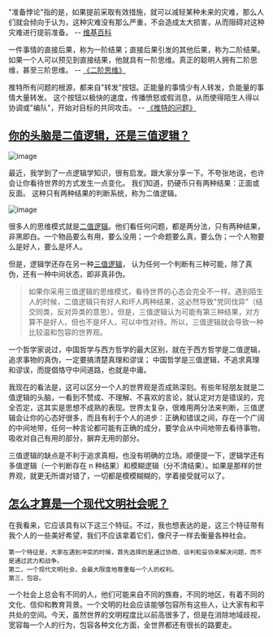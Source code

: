 "准备悖论"指的是，如果提前采取有效措施，就可以减轻某种未来的灾难，那么人们就会倾向于认为，这种灾难没有那么严重，不会造成太大损害，从而阻碍对这种灾难进行提前准备。
-- [维基百科](https://en.wikipedia.org/wiki/Preparedness_paradox)

一件事情的直接后果，称为一阶结果；直接后果引发的其他后果，称为二阶结果。
如果一个人可以预见到直接结果，他就具有一阶思维。真正的聪明人拥有二阶思维，甚至三阶思维。
-- [《二阶思维》](https://fs.blog/second-order-thinking/)

推特所有问题的根源，都来自"转发"按钮。正能量的事情少有人转发，负能量的事情大量转发。
这个按钮以极快的速度，传播愤怒或假消息，从而使得陌生人得以协调或"编队"，开始对目标的共同攻击。
-- [《推特的问题》](https://noahpinion.substack.com/p/twitters-problems-a-roundup)

## [你的头脑是二值逻辑，还是三值逻辑？](https://www.ruanyifeng.com/blog/2020/10/weekly-issue-131.html)

![image](https://user-images.githubusercontent.com/117549124/200160620-db6ab505-bb9a-4210-a910-9bb5d352ddc2.png)

最近，我学到了一点逻辑学知识，很有启发。跟大家分享一下。不夸张地说，也许会让你看待世界的方式发生一点变化。
我们知道，扔硬币只有两种结果：正面或反面。 这种只有两种结果的判断系统，称为二值逻辑。

![image](https://user-images.githubusercontent.com/117549124/200160619-e12ffe1f-867a-4e06-9712-45d132f8835f.png)

很多人的思维模式就是[二值逻辑](https://baike.baidu.com/item/二值逻辑)。他们看任何问题，都是两分法，只有两种结果，非黑即白。一个物品要么有用，要么没用；一个命题要么真，要么伪；一个人物要么是好人，要么是坏人。

但是，逻辑学还存在另一种[三值逻辑](https://baike.baidu.com/item/三值逻辑关系)， 认为任何一个判断有三种可能，除了真伪，还有一种中间状态，即非真非伪。

> 如果你采用三值逻辑的思维模式，看待世界的心态会完全不一样。遇到陌生人的时候，二值逻辑只有好人和坏人两种结果，这必然导致"党同伐异"（结交同类，反对异类的意思）。但是，三值逻辑认为可能有第三种结果，对方算不是好人，但也不是坏人，可以中性对待。所以，三值逻辑就会导致一种比较温和包容的世界观。

一个哲学家说过，中国哲学与西方哲学的最大区别，就在于西方哲学是二值逻辑，追求事物的真伪，一定要搞清楚真理和谬误； 中国哲学是三值逻辑，不追求真理和谬误，而提倡恪守中间道路，也就是中庸。

我现在的看法是，这可以区分一个人的世界观是否成熟深刻。有些年轻朋友就是二值逻辑的头脑，一看到不赞成、不理解、不喜欢的言论，就认定对方是错误的，完全否定，这其实是思想不成熟的表现。世界太复杂，很难用两分法来判断，三值逻辑会让你的心态好很多，而且有利于个人的进步：正确和错误之间，存在一个广阔的中间地带，任何一种言论都可能有正确的成分，要学会从中间地带去看待事物，吸收对自己有用的部分，摒弃无用的部分。

三值逻辑的缺点是不利于追求真相，也没有明确的立场。顺便提一下，逻辑学还有多值逻辑（一个判断存在 n 种结果）和模糊逻辑（分不清结果）。如果是那样的世界观，就更无所谓对错了，一切都是模模糊糊的，学着接受就可以了。

## [怎么才算是一个现代文明社会呢？](https://www.dedao.cn/course/article?id=dA5eO3NDrGk8KP0qw3K2oxp9MRBzQP)

在我看来，它应该具有以下这三个特征。不过，我也想表达的是，这三个特征带有我个人的一些美好希望，我们不应该拿着它们，像尺子一样去衡量各种社会。

```
第一个特征是，大家在遇到冲突的时候，首先选择的是通过协商、谈判和妥协来解决问题，而不是通过武力和战争。
第二，一个现代文明社会，会最大限度地尊重每一个人的权利。
第三，包容。
```

一个社会上总会有不同的人，他们可能来自不同的族裔，不同的地区，有着不同的文化、信仰和教育背景。一个文明的社会应该能够包容所有这些人，让大家有和平共处的空间。今天，虽然世界的文明程度比以前高很多了，但是在消除地域歧视，宽容每一个人的行为，包容各种文化方面，全世界都还有很长的路要走。
